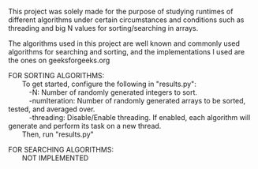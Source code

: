 This project was solely made for the purpose of studying runtimes of different algorithms under certain circumstances and conditions such as threading and big N values for sorting/searching in arrays.

The algorithms used in this project are well known and commonly used algorithms for searching and sorting, and the implementations I used are the ones on geeksforgeeks.org


FOR SORTING ALGORITHMS:\
    &emsp;&emsp;To get started, configure the following in "results.py":\
        &emsp;&emsp;&emsp;-N: Number of randomly generated integers to sort.\
        &emsp;&emsp;&emsp;-numIteration: Number of randomly generated arrays to be sorted, tested, and averaged over.\
        &emsp;&emsp;&emsp;-threading: Disable/Enable threading. If enabled, each algorithm will generate and perform its task on a new thread.\
    &emsp;&emsp;Then, run "results.py"

FOR SEARCHING ALGORITHMS:\
    &emsp;&emsp;NOT IMPLEMENTED
